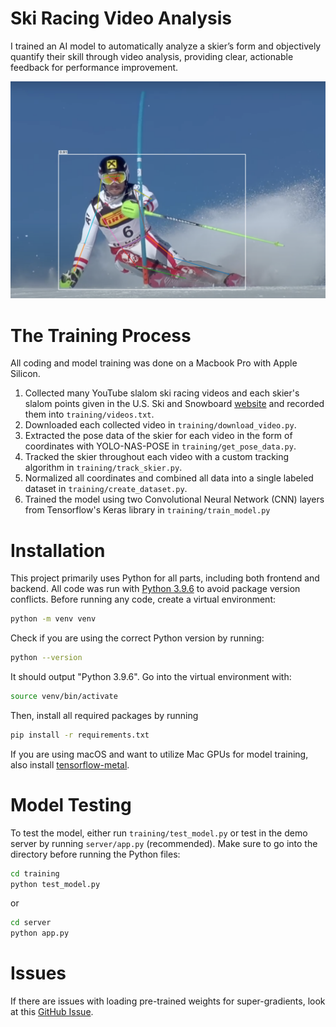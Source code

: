 # Ski Racing Video Analysis

I trained an AI model to automatically analyze a skier’s form and objectively quantify their skill through video analysis, providing clear, actionable feedback for performance improvement.

![image](images/processed_sample1.png)



# The Training Process
All coding and model training was done on a Macbook Pro with Apple Silicon.

1. Collected many YouTube slalom ski racing videos and  each skier's slalom points given in the U.S. Ski and Snowboard [website](https://www.usskiandsnowboard.org/public-tools/members) and recorded them into `training/videos.txt`.
2. Downloaded each collected video in `training/download_video.py`.
3. Extracted the pose data of the skier for each video in the form of coordinates with YOLO-NAS-POSE in `training/get_pose_data.py`.
4. Tracked the skier throughout each video with a custom tracking algorithm in `training/track_skier.py`.
5. Normalized all coordinates and combined all data into a single labeled dataset in `training/create_dataset.py`.
6. Trained the model using two Convolutional Neural Network (CNN) layers from Tensorflow's Keras library in `training/train_model.py`


# Installation
This project primarily uses Python for all parts, including both frontend and backend. All code was run with [Python 3.9.6](https://www.python.org/downloads/) to avoid package version conflicts. Before running any code, create a virtual environment:

```sh
python -m venv venv
```

Check if you are using the correct Python version by running:

```sh
python --version
```

It should output "Python 3.9.6". Go into the virtual environment with:

```sh
source venv/bin/activate
```

Then, install all required packages by running

```sh
pip install -r requirements.txt
```

If you are using macOS and want to utilize Mac GPUs for model training, also install [tensorflow-metal](https://developer.apple.com/metal/tensorflow-plugin/).


# Model Testing
To test the model, either run `training/test_model.py` or test in the demo server by running `server/app.py` (recommended). Make sure to go into the directory before running the Python files:

```sh
cd training
python test_model.py
```
or
```sh
cd server
python app.py
```


# Issues
If there are issues with loading pre-trained weights for super-gradients, look at this [GitHub Issue](https://github.com/Deci-AI/super-gradients/issues/2064).